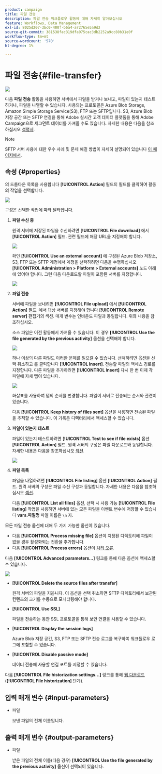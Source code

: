 ```yaml
---
product: campaign
title: 파일 전송
description: 파일 전송 워크플로우 활동에 대해 자세히 알아보십시오
feature: Workflows, Data Management
exl-id: 8025d207-3bc0-400f-b6a4-a72765e5a9d2
source-git-commit: 381538fac319dfa075cac3db2252a9cc80b31e0f
workflow-type: tm+mt
source-wordcount: '570'
ht-degree: 1%

---
```


# 파일 전송{#file-transfer}

![](../../assets/v7-only.svg)

다음 **파일 전송** 활동을 사용하면 서버에서 파일을 받거나 보내고, 파일이 있는지 테스트하거나, 파일을 나열할 수 있습니다. 사용되는 프로토콜은 Azure Blob Storage, Amazon Simple Storage Service(S3), FTP 또는 SFTP입니다.
S3, Azure Blob 저장 공간 또는 SFTP 연결을 통해 Adobe 실시간 고객 데이터 플랫폼을 통해 Adobe Campaign으로 세그먼트 데이터를 가져올 수도 있습니다. 자세한 내용은 다음을 참조하십시오 [설명서](https://experienceleague.adobe.com/docs/experience-platform/destinations/catalog/email-marketing/adobe-campaign.html).

>[!NOTE]
>
>SFTP 서버 사용에 대한 우수 사례 및 문제 해결 방법이 자세히 설명되어 있습니다 [이 페이지에서](../../platform/using/sftp-server-usage.md).

## 속성 {#properties}

의 드롭다운 목록을 사용합니다 **[!UICONTROL Action]** 필드의 필드를 클릭하여 활동의 작업을 선택합니다.

![](assets/file_transfert_action.png)

구성은 선택한 작업에 따라 달라집니다.

1. **파일 수신 중**

   원격 서버에 저장된 파일을 수신하려면 **[!UICONTROL File download]** 에서 **[!UICONTROL Action]** 필드. 관련 필드에 해당 URL을 지정해야 합니다.

   ![](assets/file_transfert_edit.png)

   확인 **[!UICONTROL Use an external account]** 에 구성된 Azure Blob 저장소, S3, FTP 또는 SFTP 계정에서 계정을 선택하려면 다음을 수행하십시오 **[!UICONTROL Administration > Platform > External accounts]** 노드 아래에 있어야 합니다. 그런 다음 다운로드할 파일이 포함된 서버를 지정합니다.

   ![](assets/file_transfert_edit_external.png)

1. **파일 전송**

   서버에 파일을 보내려면 **[!UICONTROL File upload]** 에서 **[!UICONTROL Action]** 필드. 에서 대상 서버를 지정해야 합니다 **[!UICONTROL Remote server]** 편집기의 섹션. 매개 변수는 인바운드 파일과 동일합니다. 위의 내용을 참조하십시오.

   소스 파일은 이전 활동에서 가져올 수 있습니다. 이 경우 **[!UICONTROL Use the file generated by the previous activity]** 옵션을 선택해야 합니다.

   ![](assets/file_transfert_edit_send.png)

   하나 이상의 다른 파일도 이러한 문제를 일으킬 수 있습니다. 선택하려면 옵션을 선택 취소하고 를 클릭합니다 **[!UICONTROL Insert]**. 전송할 파일의 액세스 경로를 지정합니다. 다른 파일을 추가하려면 **[!UICONTROL Insert]** 다시 한 번 이제 각 파일에 자체 탭이 있습니다.

   ![](assets/file_transfert_source.png)

   화살표를 사용하여 탭의 순서를 변경합니다. 파일이 서버로 전송되는 순서와 관련이 있습니다.

   다음 **[!UICONTROL Keep history of files sent]** 옵션을 사용하면 전송된 파일을 추적할 수 있습니다. 이 기록은 디렉터리에서 액세스할 수 있습니다.

1. **파일이 있는지 테스트**

   파일이 있는지 테스트하려면 **[!UICONTROL Test to see if file exists]** 옵션 **[!UICONTROL Action]** 필드. 원격 서버의 구성은 파일 다운로드와 동일합니다. 자세한 내용은 다음을 참조하십시오 [섹션](#properties).

   ![](assets/file_transfert_edit_test.png)

1. **파일 목록**

   파일을 나열하려면 **[!UICONTROL File listing]** 옵션 **[!UICONTROL Action]** 필드. 원격 서버의 구성은 파일 수신 구성과 동일합니다. 자세한 내용은 다음을 참조하십시오 [섹션](#properties).

   다음 **[!UICONTROL List all files]** 옵션, 선택 시 사용 가능 **[!UICONTROL File listing]** 작업을 사용하면 서버에 있는 모든 파일을 이벤트 변수에 저장할 수 있습니다 **vars.파일명** 파일 이름은 `\n` 자.

모든 파일 전송 옵션에 대해 두 가지 가능한 옵션이 있습니다.

* 다음 **[!UICONTROL Process missing file]** 옵션이 지정된 디렉토리에 파일이 없을 경우 활성화되는 전환을 추가합니다.
* 다음 **[!UICONTROL Process errors]** 옵션이 [처리 오류](monitoring-workflow-execution.md#processing-errors).

다음 **[!UICONTROL Advanced parameters...]** 링크를 통해 다음 옵션에 액세스할 수 있습니다.

![](assets/file_transfert_advanced.png)

* **[!UICONTROL Delete the source files after transfer]**

   원격 서버의 파일을 지웁니다. 이 옵션을 선택 취소하면 SFTP 디렉토리에서 보관된 컨텐츠의 크기를 수동으로 모니터링해야 합니다.

* **[!UICONTROL Use SSL]**

   파일을 전송하는 동안 SSL 프로토콜을 통해 보안 연결을 사용할 수 있습니다.

* **[!UICONTROL Display the session logs]**

   Azure Blob 저장 공간, S3, FTP 또는 SFTP 전송 로그를 복구하여 워크플로우 로그에 포함할 수 있습니다.

* **[!UICONTROL Disable passive mode]**

   데이터 전송에 사용할 연결 포트를 지정할 수 있습니다.

다음 **[!UICONTROL File historization settings...]** 링크를 통해 [웹 다운로드](web-download.md) (**[!UICONTROL File historization]** 단계).

## 입력 매개 변수 {#input-parameters}

* 파일

   보낸 파일의 전체 이름입니다.

## 출력 매개 변수 {#output-parameters}

* 파일

   받은 파일의 전체 이름(다음 경우) **[!UICONTROL Use the file generated by the previous activity]** 옵션이 선택되어 있습니다.
